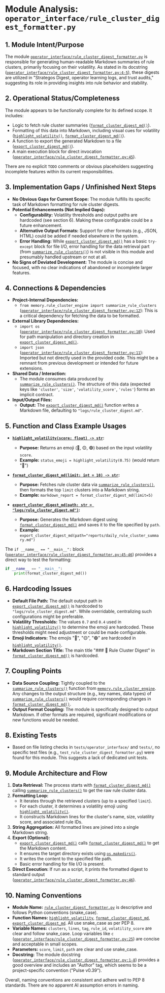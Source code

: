 # Module Analysis: `operator_interface/rule_cluster_digest_formatter.py`

## 1. Module Intent/Purpose

The module [`operator_interface/rule_cluster_digest_formatter.py`](../../operator_interface/rule_cluster_digest_formatter.py:1) is responsible for generating human-readable Markdown summaries of rule clusters, primarily focusing on their volatility. As stated in its docstring ([`operator_interface/rule_cluster_digest_formatter.py:4-5`](../../operator_interface/rule_cluster_digest_formatter.py:4-5)), these digests are utilized in "Strategos Digest, operator learning logs, and trust audits," suggesting its role in providing insights into rule behavior and stability.

## 2. Operational Status/Completeness

The module appears to be functionally complete for its defined scope. It includes:
- Logic to fetch rule cluster summaries ([`format_cluster_digest_md()`](../../operator_interface/rule_cluster_digest_formatter.py:22)).
- Formatting of this data into Markdown, including visual cues for volatility ([`highlight_volatility()`](../../operator_interface/rule_cluster_digest_formatter.py:14), [`format_cluster_digest_md()`](../../operator_interface/rule_cluster_digest_formatter.py:22)).
- A function to export the generated Markdown to a file ([`export_cluster_digest_md()`](../../operator_interface/rule_cluster_digest_formatter.py:35)).
- A main execution block for direct invocation ([`operator_interface/rule_cluster_digest_formatter.py:45`](../../operator_interface/rule_cluster_digest_formatter.py:45)).

There are no explicit `TODO` comments or obvious placeholders suggesting incomplete features within its current responsibilities.

## 3. Implementation Gaps / Unfinished Next Steps

- **No Obvious Gaps for Current Scope:** The module fulfills its specific task of Markdown formatting for rule cluster digests.
- **Potential Enhancements (Not Implied Gaps):**
    - **Configurability:** Volatility thresholds and output paths are hardcoded (see section 6). Making these configurable could be a future enhancement.
    - **Alternative Output Formats:** Support for other formats (e.g., JSON, HTML) could be added if needed elsewhere in the system.
    - **Error Handling:** While [`export_cluster_digest_md()`](../../operator_interface/rule_cluster_digest_formatter.py:35) has a basic `try-except` block for file I/O, error handling for the data retrieval part (from [`summarize_rule_clusters()`](../../memory/rule_cluster_engine.py)) is not visible in this module and presumably handled upstream or not at all.
- **No Signs of Deviated Development:** The module is concise and focused, with no clear indications of abandoned or incomplete larger features.

## 4. Connections & Dependencies

- **Project-Internal Dependencies:**
    - `from memory.rule_cluster_engine import summarize_rule_clusters` ([`operator_interface/rule_cluster_digest_formatter.py:12`](../../operator_interface/rule_cluster_digest_formatter.py:12)): This is a critical dependency for fetching the data to be formatted.
- **External Library Dependencies:**
    - `import os` ([`operator_interface/rule_cluster_digest_formatter.py:10`](../../operator_interface/rule_cluster_digest_formatter.py:10)): Used for path manipulation and directory creation in [`export_cluster_digest_md()`](../../operator_interface/rule_cluster_digest_formatter.py:38).
    - `import json` ([`operator_interface/rule_cluster_digest_formatter.py:11`](../../operator_interface/rule_cluster_digest_formatter.py:11)): Imported but not directly used in the provided code. This might be a remnant from previous development or intended for future extensions.
- **Shared Data / Interaction:**
    - The module consumes data produced by [`summarize_rule_clusters()`](../../memory/rule_cluster_engine.py). The structure of this data (expected keys like `'cluster'`, `'size'`, `'volatility_score'`, `'rules'`) forms an implicit contract.
- **Input/Output Files:**
    - **Output:** The [`export_cluster_digest_md()`](../../operator_interface/rule_cluster_digest_formatter.py:35) function writes a Markdown file, defaulting to `"logs/rule_cluster_digest.md"`.

## 5. Function and Class Example Usages

- **[`highlight_volatility(score: float) -> str`](../../operator_interface/rule_cluster_digest_formatter.py:14):**
    - **Purpose:** Returns an emoji (🔴, 🟡, 🟢) based on the input volatility `score`.
    - **Example:** `status_emoji = highlight_volatility(0.75)`  (would return "🔴")

- **[`format_cluster_digest_md(limit: int = 10) -> str`](../../operator_interface/rule_cluster_digest_formatter.py:22):**
    - **Purpose:** Fetches rule cluster data via [`summarize_rule_clusters()`](../../memory/rule_cluster_engine.py), then formats the top `limit` clusters into a Markdown string.
    - **Example:** `markdown_report = format_cluster_digest_md(limit=5)`

- **[`export_cluster_digest_md(path: str = "logs/rule_cluster_digest.md")`](../../operator_interface/rule_cluster_digest_formatter.py:35):**
    - **Purpose:** Generates the Markdown digest using [`format_cluster_digest_md()`](../../operator_interface/rule_cluster_digest_formatter.py:22) and saves it to the file specified by `path`.
    - **Example:** `export_cluster_digest_md(path="reports/daily_rule_cluster_summary.md")`

The `if __name__ == "__main__":` block ([`operator_interface/rule_cluster_digest_formatter.py:45-46`](../../operator_interface/rule_cluster_digest_formatter.py:45-46)) provides a direct way to test the formatting:
```python
if __name__ == "__main__":
    print(format_cluster_digest_md())
```

## 6. Hardcoding Issues

- **Default File Path:** The default output path in [`export_cluster_digest_md()`](../../operator_interface/rule_cluster_digest_formatter.py:35) is hardcoded to `"logs/rule_cluster_digest.md"`. While overridable, centralizing such configurations might be preferable.
- **Volatility Thresholds:** The values `0.7` and `0.4` used in [`highlight_volatility()`](../../operator_interface/rule_cluster_digest_formatter.py:15-17) to determine the emoji are hardcoded. These thresholds might need adjustment or could be made configurable.
- **Emoji Indicators:** The emojis "🔴", "🟡", "🟢" are hardcoded in [`highlight_volatility()`](../../operator_interface/rule_cluster_digest_formatter.py:16-20).
- **Markdown Section Title:** The main title "### 🧠 Rule Cluster Digest" in [`format_cluster_digest_md()`](../../operator_interface/rule_cluster_digest_formatter.py:24) is hardcoded.

## 7. Coupling Points

- **Data Source Coupling:** Tightly coupled to the [`summarize_rule_clusters()`](../../memory/rule_cluster_engine.py) function from [`memory.rule_cluster_engine`](../../memory/rule_cluster_engine.py). Any changes to the output structure (e.g., key names, data types) of [`summarize_rule_clusters()`](../../memory/rule_cluster_engine.py) would require corresponding changes in [`format_cluster_digest_md()`](../../operator_interface/rule_cluster_digest_formatter.py:22).
- **Output Format Coupling:** The module is specifically designed to output Markdown. If other formats are required, significant modifications or new functions would be needed.

## 8. Existing Tests

- Based on file listing checks in `tests/operator_interface/` and `tests/`, no specific test files (e.g., `test_rule_cluster_digest_formatter.py`) were found for this module. This suggests a lack of dedicated unit tests.

## 9. Module Architecture and Flow

1.  **Data Retrieval:** The process starts with [`format_cluster_digest_md()`](../../operator_interface/rule_cluster_digest_formatter.py:22) calling [`summarize_rule_clusters()`](../../memory/rule_cluster_engine.py) to get the raw rule cluster data.
2.  **Formatting Loop:**
    *   It iterates through the retrieved clusters (up to a specified `limit`).
    *   For each cluster, it determines a volatility emoji using [`highlight_volatility()`](../../operator_interface/rule_cluster_digest_formatter.py:14).
    *   It constructs Markdown lines for the cluster's name, size, volatility score, and associated rule IDs.
3.  **String Aggregation:** All formatted lines are joined into a single Markdown string.
4.  **Export (Optional):**
    *   [`export_cluster_digest_md()`](../../operator_interface/rule_cluster_digest_formatter.py:35) calls [`format_cluster_digest_md()`](../../operator_interface/rule_cluster_digest_formatter.py:22) to get the Markdown content.
    *   It ensures the target directory exists using [`os.makedirs()`](../../operator_interface/rule_cluster_digest_formatter.py:38).
    *   It writes the content to the specified file path.
    *   Basic error handling for file I/O is present.
5.  **Direct Execution:** If run as a script, it prints the formatted digest to standard output ([`operator_interface/rule_cluster_digest_formatter.py:46`](../../operator_interface/rule_cluster_digest_formatter.py:46)).

## 10. Naming Conventions

- **Module Name:** [`rule_cluster_digest_formatter.py`](../../operator_interface/rule_cluster_digest_formatter.py) is descriptive and follows Python conventions (snake_case).
- **Function Names:** [`highlight_volatility`](../../operator_interface/rule_cluster_digest_formatter.py:14), [`format_cluster_digest_md`](../../operator_interface/rule_cluster_digest_formatter.py:22), [`export_cluster_digest_md`](../../operator_interface/rule_cluster_digest_formatter.py:35). All use snake_case as per PEP 8.
- **Variable Names:** `clusters`, `lines`, `tag`, `rule_id`, `volatility_score` are clear and follow snake_case. Loop variables like `c` ([`operator_interface/rule_cluster_digest_formatter.py:25`](../../operator_interface/rule_cluster_digest_formatter.py:25)) are concise and acceptable in small scopes.
- **Parameters:** `score`, `limit`, `path` are clear and use snake_case.
- **Docstring:** The module docstring ([`operator_interface/rule_cluster_digest_formatter.py:1-8`](../../operator_interface/rule_cluster_digest_formatter.py:1-8)) provides a good overview and includes an "Author" tag, which seems to be a project-specific convention ("Pulse v0.39").

Overall, naming conventions are consistent and adhere well to PEP 8 standards. There are no apparent AI assumption errors in naming.
